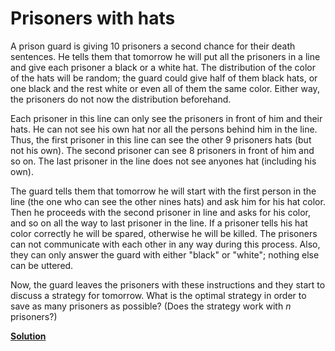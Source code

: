 Prisoners with hats
==================

A prison guard is giving 10 prisoners a second chance for their death
sentences. He tells them that tomorrow he will put all the prisoners in a line
and give each prisoner a black or a white hat. The distribution of the color of
the hats will be random; the guard could give half of them black hats, or one
black and the rest white or even all of them the same color. Either way, the
prisoners do not now the distribution beforehand.

Each prisoner in this line can only see the prisoners in front of him and their
hats. He can not see his own hat nor all the persons behind him in the
line. Thus, the first prisoner in this line can see the other 9 prisoners hats
(but not his own). The second prisoner can see 8 prisoners in front of him and
so on. The last prisoner in the line does not see anyones hat (including his
own).

The guard tells them that tomorrow he will start with the first person in the
line (the one who can see the other nines hats) and ask him for his hat
color. Then he proceeds with the second prisoner in line and asks for his color,
and so on all the way to last prisoner in the line. If a prisoner tells his hat
color correctly he will be spared, otherwise he will be killed. The prisoners
can not communicate with each other in any way during this process. Also, they
can only answer the guard with either "black" or "white"; nothing else can be
uttered.

Now, the guard leaves the prisoners with these instructions and they start to
discuss a strategy for tomorrow. What is the optimal strategy in order to save
as many prisoners as possible? (Does the strategy work with _n_ prisoners?)

[**Solution**](../solutions/hats_solution.md)
